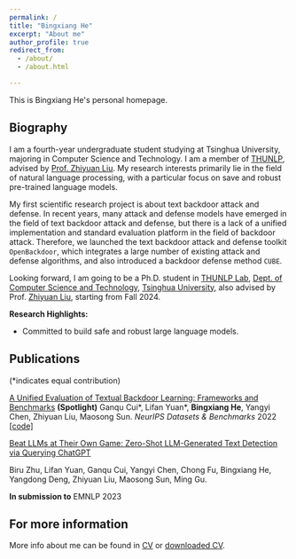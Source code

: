 ```yaml
---
permalink: /
title: "Bingxiang He"
excerpt: "About me"
author_profile: true
redirect_from: 
  - /about/
  - /about.html

---
```


This is Bingxiang He's personal homepage. <!--Please also refer to my [homepage@Tsinghua](https://www....).--> 

## Biography

I am a fourth-year undergraduate student studying at Tsinghua University, majoring in Computer Science and Technology. I am a member of [THUNLP](http://nlp.csai.tsinghua.edu.cn/), advised by [Prof. Zhiyuan Liu](http://nlp.csai.tsinghua.edu.cn/~lzy/). My research interests primarily lie in the field of natural language processing, with a particular focus on save and robust pre-trained language models.

My first scientific research project is about text backdoor attack and defense. In recent years, many attack and defense models have emerged in the field of text backdoor attack and defense, but there is a lack of a unified implementation and standard evaluation platform in the field of backdoor attack. Therefore, we launched the text backdoor attack and defense toolkit `OpenBackdoor`, which integrates a large number of existing attack and defense algorithms, and also introduced a backdoor defense method `CUBE`.

Looking forward, I am going to be a Ph.D. student in [THUNLP Lab](https://nlp.csai.tsinghua.edu.cn/), [Dept. of Computer Science and Technology](http://www.cs.tsinghua.edu.cn/), [Tsinghua University](https://www.tsinghua.edu.cn/), also advised by Prof. [Zhiyuan Liu](https://nlp.csai.tsinghua.edu.cn/~lzy/), starting from Fall 2024. 

<b>Research Highlights:</b>

* Committed to build safe and robust large language models.

## Publications

(*indicates equal contribution)

[A Unified Evaluation of Textual Backdoor Learning: Frameworks and Benchmarks](https://arxiv.org/abs/2206.08514) **(Spotlight)**
Ganqu Cui\*, Lifan Yuan*, **Bingxiang He**, Yangyi Chen, Zhiyuan Liu, Maosong Sun.
*NeurIPS Datasets & Benchmarks* 2022 [[code\]](https://github.com/thunlp/OpenBackdoor)

[Beat LLMs at Their Own Game: Zero-Shot LLM-Generated Text Detection via Querying ChatGPT](https://openreview.net/pdf?id=Yg5uDwWQti)

Biru Zhu, Lifan Yuan, Ganqu Cui, Yangyi Chen, Chong Fu, Bingxiang He, Yangdong Deng, Zhiyuan Liu, Maosong Sun, Ming Gu.

**In submission to** EMNLP 2023

## For more information

More info about me can be found in [CV](https://hbx-hbx.github.io/cv/) or [downloaded CV](http://hbx-hbx.github.io/files/CV__English_.pdf).
